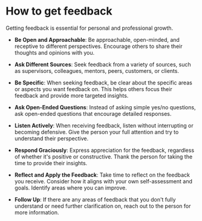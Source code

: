 # How to get feedback

Getting feedback is essential for personal and professional growth.

* **Be Open and Approachable**: Be approachable, open-minded, and receptive to different perspectives. Encourage others to share their thoughts and opinions with you.

* **Ask Different Sources**: Seek feedback from a variety of sources, such as supervisors, colleagues, mentors, peers, customers, or clients.

* **Be Specific**: When seeking feedback, be clear about the specific areas or aspects you want feedback on. This helps others focus their feedback and provide more targeted insights.

* **Ask Open-Ended Questions**: Instead of asking simple yes/no questions, ask open-ended questions that encourage detailed responses.

* **Listen Actively**: When receiving feedback, listen without interrupting or becoming defensive. Give the person your full attention and try to understand their perspective.

* **Respond Graciously**: Express appreciation for the feedback, regardless of whether it's positive or constructive. Thank the person for taking the time to provide their insights.

* **Reflect and Apply the Feedback**: Take time to reflect on the feedback you receive. Consider how it aligns with your own self-assessment and goals. Identify areas where you can improve.

* **Follow Up**: If there are any areas of feedback that you don't fully understand or need further clarification on, reach out to the person for more information.
